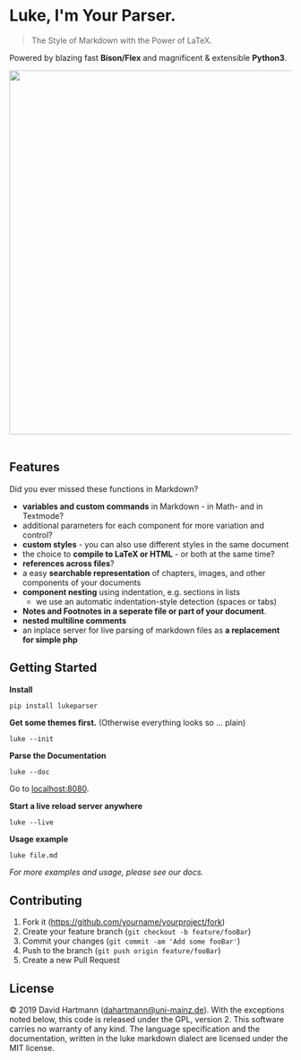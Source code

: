 # Luke, I'm Your Parser.
> The Style of Markdown with the Power of LaTeX.

Powered by blazing fast **Bison/Flex** and magnificent & extensible **Python3**.

<div align="center">
  <a href="http://lukeparser.github.io">
    <img width=650px src="https://lukeparser.github.io/assets/logo_wide.png">
  </a>
</div>
<br>


## Features
Did you ever missed these functions in Markdown?

- **variables and custom commands** in Markdown - in Math- and in Textmode?
- additional parameters for each component for more variation and control?
- **custom styles** - you can also use different styles in the same document
- the choice to **compile to LaTeX or HTML** - or both at the same time?
- **references across files**?
- a easy **searchable representation** of chapters, images, and other components of your documents
- **component nesting** using indentation, e.g. sections in lists
    - we use an automatic indentation-style detection (spaces or tabs)
- **Notes and Footnotes in a seperate file or part of your document**.
- **nested multiline comments**
- an inplace server for live parsing of markdown files as **a replacement for simple php**


## Getting Started

**Install**
```sh
pip install lukeparser
```

**Get some themes first.** (Otherwise everything looks so ... plain)
```
luke --init
```

**Parse the Documentation**  
```
luke --doc
```
Go to [localhost:8080](http://localhost:8080).

**Start a live reload server anywhere**
```
luke --live
```

**Usage example**
```
luke file.md
```

_For more examples and usage, please see our docs._


## Contributing

1. Fork it (<https://github.com/yourname/yourproject/fork>)
2. Create your feature branch (`git checkout -b feature/fooBar`)
3. Commit your changes (`git commit -am 'Add some fooBar'`)
4. Push to the branch (`git push origin feature/fooBar`)
5. Create a new Pull Request

## License
© 2019 David Hartmann (dahartmann@uni-mainz.de). With the exceptions noted below, this code is released under the GPL, version 2. This software carries no warranty of any kind. The language specification and the documentation, written in the luke markdown dialect are licensed under the MIT license.
